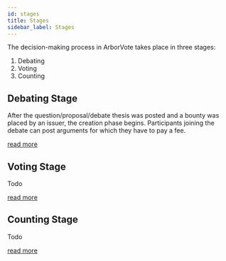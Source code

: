 ```yaml
---
id: stages
title: Stages
sidebar_label: Stages
---
```


The decision-making process in ArborVote takes place in three stages:

1. Debating
2. Voting
3. Counting

## Debating Stage
After the question/proposal/debate thesis was posted and a bounty was placed by an issuer,
the creation phase begins.
Participants joining the debate can post arguments for which they have to pay a fee. 

[read more](debating.md)

## Voting Stage
Todo

[read more](quadraticvoting.md)

## Counting Stage
Todo

[read more](votecounting.md)
